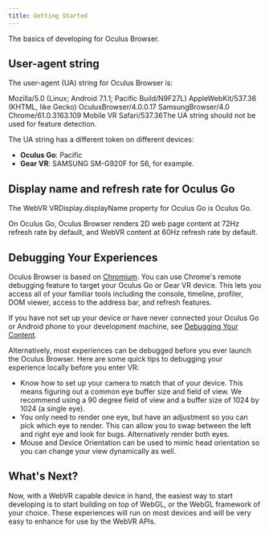 ```yaml
---
title: Getting Started
---
```

The basics of developing for Oculus Browser.

## User-agent string

The user-agent (UA) string for Oculus Browser is:

Mozilla/5.0 (Linux; Android 7.1.1; Pacific Build/N9F27L) AppleWebKit/537.36 (KHTML, like Gecko) OculusBrowser/4.0.0.17 SamsungBrowser/4.0 Chrome/61.0.3163.109 Mobile VR Safari/537.36The UA string should not be used for feature detection.

The UA string has a different token on different devices:

* **Oculus Go**: Pacific
* **Gear VR**: SAMSUNG SM-G920F for S6, for example.
## Display name and refresh rate for Oculus Go

The WebVR VRDisplay.displayName property for Oculus Go is Oculus Go.

On Oculus Go, Oculus Browser renders 2D web page content at 72Hz refresh rate by default, and WebVR content at 60Hz refresh rate by default.

## Debugging Your Experiences

Oculus Browser is based on [Chromium](https://www.chromium.org/). You can use Chrome's remote debugging feature to target your Oculus Go or Gear VR device. This lets you access all of your familiar tools including the console, timeline, profiler, DOM viewer, access to the address bar, and refresh features.

If you have not set up your device or have never connected your Oculus Go or Android phone to your development machine, see [Debugging Your Content](/documentation/vrweb/latest/concepts/carmel-remote-debugging/).

Alternatively, most experiences can be debugged before you ever launch the Oculus Browser. Here are some quick tips to debugging your experience locally before you enter VR:

* Know how to set up your camera to match that of your device. This means figuring out a common eye buffer size and field of view. We recommend using a 90 degree field of view and a buffer size of 1024 by 1024 (a single eye).
* You only need to render one eye, but have an adjustment so you can pick which eye to render. This can allow you to swap between the left and right eye and look for bugs. Alternatively render both eyes.
* Mouse and Device Orientation can be used to mimic head orientation so you can change your view dynamically as well.
## What's Next?

Now, with a WebVR capable device in hand, the easiest way to start developing is to start building on top of WebGL, or the WebGL framework of your choice. These experiences will run on most devices and will be very easy to enhance for use by the WebVR APIs.

